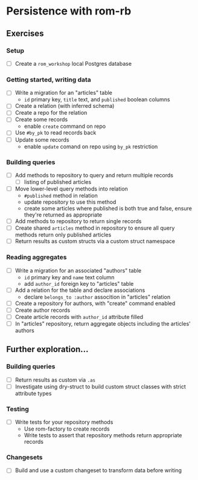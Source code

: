 # Persistence with rom-rb

## Exercises

### Setup

- [ ] Create a `rom_workshop` local Postgres database

### Getting started, writing data

- [ ] Write a migration for an "articles" table
  - `id` primary key, `title` text, and `published` boolean columns
- [ ] Create a relation (with inferred schema)
- [ ] Create a repo for the relation
- [ ] Create some records
  - enable `create` command on repo
- [ ] Use `#by_pk` to read records back
- [ ] Update some records
  - enable `update` comand on repo using `by_pk` restriction

### Building queries

- [ ] Add methods to repository to query and return multiple records
  - [ ] listing of published articles
- [ ] Move lower-level query methods into relation
  - `#published` method in relation
  - update repository to use this method
  - create some articles where published is both true and false, ensure they're returned as appropriate
- [ ] Add methods to repository to return single records
- [ ] Create shared `articles` method in repository to ensure all query methods return only published articles
- [ ] Return results as custom structs via a custom struct namespace

### Reading aggregates

- [ ] Write a migration for an associated "authors" table
  - `id` primary key and `name` text column
  - add `author_id` foreign key to "articles" table
- [ ] Add a relation for the table and declare associations
  - declare `belongs_to :author` assocition in "articles" relation
- [ ] Create a repository for authors, with "create" command enabled
- [ ] Create author records
- [ ] Create article records with `author_id` attribute filled
- [ ] In "articles" repository, return aggregate objects including the articles' authors

## Further exploration...

### Building queries

- [ ] Return results as custom via `.as`
- [ ] Investigate using dry-struct to build custom struct classes with strict attribute types

### Testing

- [ ] Write tests for your repository methods
  - Use rom-factory to create records
  - Write tests to assert that repository methods return appropriate records

### Changesets

- [ ] Build and use a custom changeset to transform data before writing
